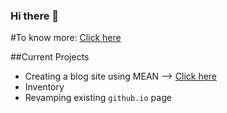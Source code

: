 ### Hi there 👋

<!--
**SereneCai/SereneCai** is a ✨ _special_ ✨ repository because its `README.md` (this file) appears on your GitHub profile.

Here are some ideas to get you started:

- 🔭 I’m currently working on ...
- 🌱 I’m currently learning ...
- 👯 I’m looking to collaborate on ...
- 🤔 I’m looking for help with ...
- 💬 Ask me about ...
- 📫 How to reach me: ...
- 😄 Pronouns: ...
- ⚡ Fun fact: ...
-->

#To know more: [Click here](https://serenecai.github.io)

##Current Projects

- Creating a blog site using MEAN --> [Click here](https://github.com/SereneCai/mean-course)
- Inventory
- Revamping existing `github.io` page
